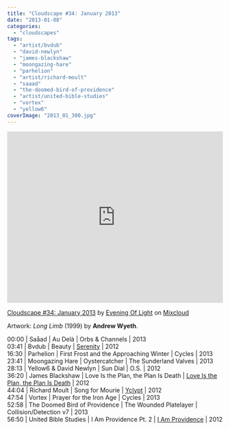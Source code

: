 ```yaml
---
title: "Cloudscape #34: January 2013"
date: "2013-01-08"
categories: 
  - "cloudscapes"
tags: 
  - "artist/bvdub"
  - "david-newlyn"
  - "james-blackshaw"
  - "moongazing-hare"
  - "parhelion"
  - "artist/richard-moult"
  - "saaad"
  - "the-doomed-bird-of-providence"
  - "artist/united-bible-studies"
  - "vortex"
  - "yellow6"
coverImage: "2013_01_300.jpg"
---
```


<iframe width="100%" height="400" src="https://www.mixcloud.com/widget/iframe/?feed=%2Feveningoflight%2Fcloudscape-34-january-2013%2F" frameborder="0"></iframe>

[Cloudscape #34: January 2013](http://www.mixcloud.com/eveningoflight/cloudscape-34-january-2013/?utm_source=widget&utm_medium=web&utm_campaign=base_links&utm_term=resource_link) by [Evening Of Light](http://www.mixcloud.com/eveningoflight/?utm_source=widget&utm_medium=web&utm_campaign=base_links&utm_term=profile_link) on [Mixcloud](http://www.mixcloud.com/?utm_source=widget&utm_medium=web&utm_campaign=base_links&utm_term=homepage_link)

Artwork: _Long Limb_ (1999) by **Andrew Wyeth**.

00:00 | Saåad | Au Delà | Orbs & Channels | 2013  
03:41 | Bvdub | Beauty | [Serenity](http://www.eveningoflight.nl/2012/12/26/review-bvdub-serenity-2012/) | 2012  
16:30 | Parhelion | First Frost and the Approaching Winter | Cycles | 2013  
23:41 | Moongazing Hare | Oystercatcher | The Sunderland Valves | 2013  
28:13 | Yellow6 & David Newlyn | Sun Dial | O.S. | 2012  
36:20 | James Blackshaw | Love Is the Plan, the Plan Is Death | [Love Is the Plan, the Plan Is Death](http://www.eveningoflight.nl/2013/01/08/review-james-blackshaw-love-is-the-plan-the-plan-is-death-2012/) | 2012  
44:04 | Richard Moult | Song for Mourie | [Yclypt](http://www.eveningoflight.nl/2012/10/03/review-richard-moult-yclypt-2012/) | 2012  
47:54 | Vortex | Prayer for the Iron Age | Cycles | 2013  
52:58 | The Doomed Bird of Providence | The Wounded Platelayer | Collision/Detection v7 | 2013  
56:50 | United Bible Studies | I Am Providence Pt. 2 | [I Am Providence](http://www.eveningoflight.nl/2012/12/16/review-united-bible-studies-i-am-providence-2012/) | 2012
